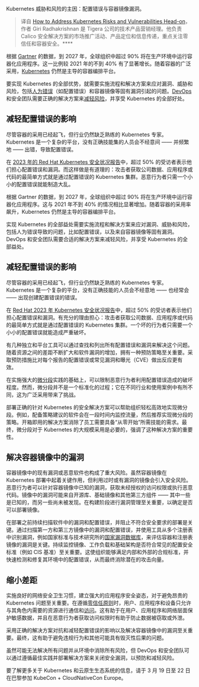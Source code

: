 <!--
title: 解决Kubernetes风险与漏洞的有效方法
cover: https://cdn.thenewstack.io/media/2024/02/63fe1fb6-address-kubernetes-risks-1024x576.jpg
-->

Kubernetes 威胁和风险的主因：配置错误与容器镜像漏洞。

> 译自 [How to Address Kubernetes Risks and Vulnerabilities Head-on](https://thenewstack.io/how-to-address-kubernetes-risks-and-vulnerabilities-head-on/)，作者 Giri Radhakrishnan 是 Tigera 公司的技术产品营销经理。他负责 Calico 安全解决方案的市场推广活动、产品定位和信息传递，重点关注零信任和容器安全。****

根据 [Gartner](https://www.gartner.com/en/documents/3988026) 的数据，到 2027 年，全球组织中超过 90% 将在生产环境中运行容器化应用程序。这一比例较 2021 年的不到 40% 有了显著增长。随着容器的广泛采用，[Kubernetes](https://thenewstack.io/kubernetes/) 仍然是主导的容器编排平台。

要实现 Kubernetes 的全部优势，就需要实施流程和解决方案来应对漏洞、威胁和风险，包括[人为错误](https://thenewstack.io/red-hat-human-error-a-leading-cause-of-kubernetes-security-mishaps/)（如配置错误）和容器镜像等固有漏洞引起的问题。[DevOps](https://roadmap.sh/devops) 和安全团队需要正确的解决方案来[减轻风险](https://thenewstack.io/container-security-101-a-guide-to-safe-and-efficient-operations/)，并享受 Kubernetes 的全部好处。

## 减轻配置错误的影响

尽管容器的采用已经起飞，但行业仍然缺乏熟练的 Kubernetes 专家。Kubernetes 是一个复杂的平台，没有正确技能集的人员会不经意间 —— 并频繁地 —— 出错，导致配置错误。

在 [2023 年的 Red Hat Kubernetes 安全状况报告](https://www.redhat.com/rhdc/managed-files/cl-state-kubernetes-security-report-262667-202304-en.pdf)中，超过 50% 的受访者表示他们担心配置错误和漏洞。而这样做是有道理的：攻击者获取公司数据、应用程序或代码的最简单方式就是通过配置错误的 Kubernetes 集群。恶意行为者只需一个小小的配置错误就能制造大乱。

根据 Gartner 的数据，到 2027 年，全球组织中超过 90% 将在生产环境中运行容器化应用程序。这与 2021 年不到 40% 的情况相比显著增加。随着容器的采用率飙升，Kubernetes 仍然是主导的容器编排平台。

实现 Kubernetes 的全部益处需要实施流程和解决方案来应对漏洞、威胁和风险，包括人为错误导致的问题，比如配置错误，以及来自容器镜像等固有漏洞。DevOps 和安全团队需要合适的解决方案来减轻风险，并享受 Kubernetes 的全部益处。

## 减轻配置错误的影响

尽管容器的采用已经起飞，但行业仍然缺乏熟练的 Kubernetes 专家。Kubernetes 是一个复杂的平台，没有正确技能的人员会不经意地 —— 也经常会 —— 出现创建配置错误的错误。

在 [Red Hat 2023 年 Kubernetes 安全状况报告](https://www.redhat.com/rhdc/managed-files/cl-state-kubernetes-security-report-262667-202304-en.pdf)中，超过 50% 的受访者表示他们担心配置错误和漏洞。有充分的理由担心：攻击者获取公司数据、应用程序或代码的最简单方式就是通过配置错误的 Kubernetes 集群。一个坏的行为者只需要一个小小的配置错误就能造成严重破坏。

有几种独立和平台工具可以通过查找和列出所有配置错误和漏洞来解决这个问题。随着资源之间的差距不断扩大和软件漏洞的增加，拥有一种预防策略至关重要。采取预防措施比对每个报告的配置错误或常见漏洞和曝光（CVE）做出反应更有效。

在实施强大的[微分段](https://thenewstack.io/zero-trust-vs-microsegmentation-establish-a-winning-strategy/)实践的基础上，可以限制恶意行为者利用配置错误造成的破坏程度。然而，微分段并不是一个标准化的过程；它在不同行业和使用案例中有所不同，这为广泛采用带来了挑战。

部署正确的针对 Kubernetes 的安全解决方案可以帮助组织轻松高效地实现微分段。例如，配备策略建议的软件会在一段时间内监控流量，然后推荐实现微分段的策略。开箱即用的解决方案消除了员工需要具备“从零开始”所需技能的需求。最终，微分段对于 Kubernetes 的大规模采用是必要的，强调了这种解决方案的重要性。

## 解决容器镜像中的漏洞

容器镜像中的现有漏洞或恶意软件也构成了重大风险。虽然容器镜像在 Kubernetes 部署中起着关键作用，但利用过时或有漏洞的镜像会引入安全风险。恶意行为者可以针对容器镜像中已知的漏洞，获取未经授权的访问权限或执行恶意代码。镜像中的漏洞可能来自开源库、基础镜像和其他第三方组件 —— 其中一些是已知的，而另一些尚未被发现。在构建阶段进行漏洞管理至关重要，以确定是否可以部署镜像。

在部署之前持续扫描软件中的漏洞和配置错误，并阻止不符合安全要求的部署是关键。通过扫描第一方和第三方镜像中的漏洞和配置错误，并使用工具从多个注册表中识别漏洞，例如国家标准与技术研究所的[国家漏洞数据库](https://www.nist.gov/programs-projects/national-vulnerability-database-nvd)，来评估容器和注册表镜像的漏洞是关键。持续监控镜像、工作负载和基础架构是否符合常见的配置安全标准（例如 CIS 基准）至关重要。这使组织能够满足内部和外部的合规标准，并快速检测和修复其环境中的配置错误，从而最终消除潜在的攻击向量。

## 缩小差距

实施良好的网络安全卫生习惯，建立强大的应用程序安全姿态，对于避免昂贵的 Kubernetes 问题至关重要。在遵循[零信任原则](https://thenewstack.io/what-is-zero-trust-security/)时，用户、应用程序和设备只允许与其角色内需要的资源进行通信和[访问](https://thenewstack.io/innovating-access-management-in-a-dynamic-way/)。这有助于在用户、应用程序和网络层面保护敏感数据，并且在恶意行为者获取访问权限时有助于防止数据被窃取或外泄。

采用正确的解决方案对抗和减轻配置错误的影响以及解决容器镜像中的漏洞至关重要。最终，这有助于避免违规行为和其他可能具有毁灭性后果的问题。

虽然可能无法解决所有问题并从环境中消除所有风险，但 DevOps 和安全团队可以通过遵循最佳实践并部署解决方案来关闭安全漏洞，以预防和减轻风险。

要了解更多关于 Kubernetes 和云原生生态系统的信息，请于 3 月 19 日至 22 日在巴黎参加 KubeCon + CloudNativeCon Europe。
